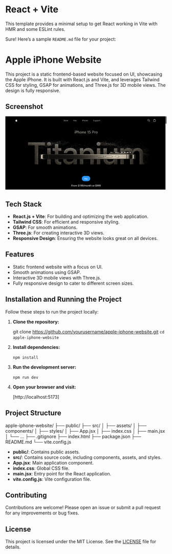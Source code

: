 # React + Vite

This template provides a minimal setup to get React working in Vite with HMR and some ESLint rules.

Sure! Here’s a sample `README.md` file for your project:

# Apple iPhone Website

This project is a static frontend-based website focused on UI, showcasing the Apple iPhone. It is built with React.js and Vite, and leverages Tailwind CSS for styling, GSAP for animations, and Three.js for 3D mobile views. The design is fully responsive.

## Screenshot

![Screenshot of the application](./public/templates/home-template.png)

## Tech Stack

- **React.js + Vite**: For building and optimizing the web application.
- **Tailwind CSS**: For efficient and responsive styling.
- **GSAP**: For smooth animations.
- **Three.js**: For creating interactive 3D views.
- **Responsive Design**: Ensuring the website looks great on all devices.

## Features

- Static frontend website with a focus on UI.
- Smooth animations using GSAP.
- Interactive 3D mobile views with Three.js.
- Fully responsive design to cater to different screen sizes.

## Installation and Running the Project

Follow these steps to run the project locally:

1. **Clone the repository:**

   git clone https://github.com/yourusername/apple-iphone-website.git
   `cd apple-iphone-website`

2. **Install dependencies:**
   
   `npm install`

3. **Run the development server:**

   `npm run dev`

4. **Open your browser and visit:**

   [http://localhost:5173]

## Project Structure

apple-iphone-website/
├── public/
├── src/
│   ├── assets/
│   ├── components/
│   ├── styles/
│   ├── App.jsx
│   ├── index.css
│   ├── main.jsx
│   └── ...
├── .gitignore
├── index.html
├── package.json
├── README.md
└── vite.config.js

- **public/**: Contains public assets.
- **src/**: Contains source code, including components, assets, and styles.
- **App.jsx**: Main application component.
- **index.css**: Global CSS file.
- **main.jsx**: Entry point for the React application.
- **vite.config.js**: Vite configuration file.

## Contributing

Contributions are welcome! Please open an issue or submit a pull request for any improvements or bug fixes.

## License

This project is licensed under the MIT License. See the [LICENSE](LICENSE) file for details.
